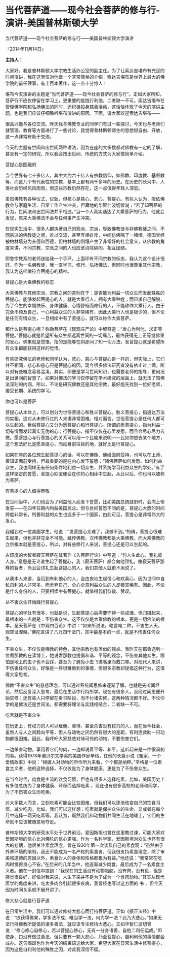 # 当代菩萨道——现今社会菩萨的修与行-演讲-美国普林斯顿大学

当代菩萨道——现今社会菩萨的修与行——美国普林斯顿大学演讲

『2014年11月14日』

**主持人：**

大家好，我是普林斯顿大学宗教生活办公室的副主任。为了让索达吉堪布有充足的时间演讲，我在这里仅对他做一个非常简单的介绍：索达吉堪布是世界上最大的佛学院的前任理事，有上百本著作，这一点十分惊人！

堪布今天演讲的主题是“当代菩萨道——现今社会菩萨的修与行”。正如大家所知，菩萨行不应仅停留在学习上，更重要的是践行利他，二者缺一不可。索达吉堪布在管理佛学院和弘扬佛法的同时，还积极投身慈善活动，这恰恰体现了今天的演讲主题，也是我们应该仔细聆听堪布演讲的原因。下面，请大家欢迎索达吉堪布——

很高兴能与各位交流。昨天我与佛教专业的同学们有过一些探讨，今天也与老师们就管理、教育等方面进行了一些讨论，我觉得普林斯顿师生的思想很自由、开放，这一点非常有助于交流。

今天的主题有世间和出世间两种讲法，因为在座的大多数都对佛教有一定的了解，甚至有一定的研究，所以我会按出世间、传统的方式为大家做简单介绍。

菩提心是圆融的

当今世界有七十多亿人，其中大约六十亿人有宗教信仰，如佛教、印度教、基督教等，而这几个有代表性的宗教，基本上都有两千多年的历史。在历史的长河中，人类社会历经风风雨雨，但这些宗教仍然存在，这一点值得年轻人深思。

虽然佛教有各种仪式、仪轨，但核心是慈心、悲心、菩提心。有些人认为，皈依佛教会与家庭生活、日常工作产生冲突，但藏地的华智仁波切曾说：“若了知菩萨的行为，世间法和出世间法并不相违。”当一个人真实通达了大乘菩萨的行为，他就会发现，原来大乘佛法不会与任何事产生冲突。

在现实生活中，很多人都执著自己的观点、宗派，导致佛教徒与非佛教徒之间、不同宗派的佛教徒之间，难以交流，甚至互相排斥，中间仿佛隔了一堵墙。德国曾经被柏林墙分为东德和西德，但柏林墙的倒塌产生了非常好的社会意义，从佛教的角度来讲，不同宗教、宗派之间的人也应该消除隔阂、相互团结。

耶鲁宗教系的老师送给我一个手环，上面印有不同宗教的标志，我认为这个设计很好。作为一名佛教徒，我一直学习、修行、弘扬佛法，但同时也很尊重其他宗教，我认为这样做符合菩提心的精神。

菩提心是大乘佛教的标志

大乘佛教与其他宗派、宗教之间的差别在于：是否能为利益一切众生而发起殊胜的菩提心。能够发起菩提心的人，就是大乘行人，拥有大乘种姓；而只求自己解脱，为了今生的幸福快乐、身体健康、心情舒畅而修行的人，不能称作大乘行人。由于完全不顾及自己，一心利益众生的人非常稀有，因此大乘行人也是极少的，但不论是任何有情众生，一旦相续中有了菩提心，就可以称作大乘菩萨。

那什么是菩提心呢？弥勒菩萨在《现观庄严论》中解释道：“发心为利他，求正等菩提。”菩提心就是希望所有众生都远离世间的一切痛苦，最终获得无上正等觉佛果的发心。佛果就是觉悟，指的是能够在刹那间了知一切万法，发菩提心就是希望所有众生都能获得这样的觉悟。

有些研究佛法的老师和同学认为，悲心、慈心与菩提心是一样的，但实际上，它们并不相同，悲心和慈心只是菩提心的因。现今很多佛法研究者没有依止过上师，所以对有些概念容易混淆。其实，即便是学习世间知识，也需要老师的指导，更何况是出世间的智慧了。如果对佛法的学习仅停留在学术研究的层面上，就无法了知佛法深刻的内涵，所以，不论是研究佛教还是其他宗教，最好能先找到一位好老师，接受长期、系统的学习。

你也可以是菩萨

菩提心从本体上，可以划分为世俗菩提心和胜义菩提心。胜义菩提心，指通达万法的实相，这对从未修行过的人来讲非常困难。相对而言，世俗菩提心是任何人都可以生起的。世俗菩提心又分为愿菩提心和行菩提心。所谓的愿菩提心，指为利益一切有情而发起真实无伪的心；行菩提心，指不仅仅在心里发愿，而且会尽心尽力去做。愿菩提心与行菩提心的关系可以用一个比喻来说明——比如你想去某个地方，这个想法好比是愿菩提心，而动身前往目的地，就好比是行菩提心。

如果在座的各位想生起菩提心的话，可以在佛像、佛经面前受持，也可以在上师、善知识面前受持，但最重要的是在内心发下誓愿：“诸佛菩萨如何发愿、如何利益众生，我也同样无有任何条件地利益一切众生，并系统学习利益众生的学处。”有了这样坚定的誓愿，菩提心妙宝便会在你的心相续中生起，从此以后，你也可以被称为菩萨。

有菩提心的人值得恭敬

在世间当中，人们也会为了利益他人而发下誓愿，比如美国总统就职时，会向上帝发誓——在四年任期内利益美国民众。但与世间誓愿不同的是，菩提心大愿的时间跨度非常长，所要利益的众生也远多于一个国家，由此可见，菩提心是非常伟大的发心。

我碰到过一位美国学生，他说：“发菩提心太难了，我做不到。”的确，菩提心很难生起来，但也并非完全不可能。藏传佛教、汉传佛教都是大乘佛教，而大乘佛教的立宗根本就是菩提心，所以，对有些修行人来说，菩提心还是可以生起的。

古印度的大智者寂天菩萨在其著作《入菩萨行论》中写道：“何人生此心，我礼彼人身。”意思是无论谁生起了菩提心，我（寂天菩萨）都会向他顶礼。像寂天菩萨那样的智者，尚且会顶礼生起菩提心的人，我们其他人就更不用说了。

从我本人来讲，当见到有利他心的人，会由衷地生起信心和欢喜心，因为世间中自私自利的人非常多，而舍弃自己、全心全意利益众生的人却极其稀有。因此，不论是什么身份的人，只要相续中有菩提心，就值得我们恭敬、赞叹。

从不害众生开始践行菩提心

菩提心的学处有很多，也就是说，生起菩提心后需要守持一些戒律。但归摄起来，最根本的一点就是：不伤害众生。这不仅仅是大乘佛教的根本，更是一切佛法的根本。圣天菩萨在《中观四百论》中讲：“如来所说法，略言唯二种，不害生人天，观空证涅槃。”佛陀宣讲了八万四千法门，其中最基本的一点，就是不伤害任何众生。

不害众生，不仅仅是佛教的特色，其他宗教也有类似的观点。我昨天在耶鲁遇到一位耆那教的在读博士，她说耆那教也提倡和谐、平等的观念，不伤害其他众生，哪怕是地上的虫子也不会踩，甚至为了避免小虫飞进嘴里而戴口罩。对现代人来讲，不伤害任何众生，好像是一件很难做到的事情，但很多宗教却提倡这种行为，这值得大家思考。

佛教“不害众生”的慈悲理念，可以通过系统闻思修来逐渐了解，也就是先听闻经论，然后反复深入思考，最后在生活中行持所学。现在有很多人，没经过闻思便开始实修；还有些人只停留在看书阶段，而不付诸实修，这两种情况都不好。不论你学的是佛法还是世间法，都需要将理论与实践相结合，二者缺一不可。

吃素就是不害众生

在历史上，有权力的人可以雇佣、虐待、甚至杀害没有权力的人，而在当今社会，虽然人与人之间趋向平等，但人与动物之间仍然有很大的差距，有时连救助一只动物都很困难。因此，我呼吁大家慈悲对待可怜的动物，不要伤害它们。

一边杀害动物，享用着它们的肉，一边却说着平等、和平，这听起来是一件很讽刺的事。获得1978年诺贝尔文学奖的美国作家辛格，在他的长篇小说《冤家，一个爱情故事》中说：“根据人对动物的所作所为来看，个个都是纳粹。”辛格是一位素食主义者，他的这种选择，不仅仅是为了身体健康，更是为了不伤害众生。

在当今时代，肉食是主流的饮食习惯，但也有很多人选择吃素。比如，美国历史上有多位总统为了身体健康、环保而选择吃素 ，现在也有很多高校的老师和同学，为了不伤害众生而吃素。

对大多数人而言，立刻吃素可能会比较困难，但我们可以逐渐改变自己的饮食习惯，减少吃肉。比如，我们可以这样想：吃素就是保护众生的生命，又或者在每个月中选择一两天吃素等。我认为，既然我们和动物们共同生活在地球上，它们的生命就不应该被随意地夺走。

普林斯顿大学的研究水平处于世界前沿，爱因斯坦也曾在这里教过课，可能大家对爱因斯坦的信心比对佛陀的信心更强。作为一名科学家，爱因斯坦对众生也怀有很大的悲悯，他很关注素食理念，曾在1930年第一次谈及自己的素食观：“虽然由于外界环境的限制，我还不能成为一名严格的素食者，但我很支持素食理念，除了审美和道德的原因以外，素食对人的身体和性格都极为有益。”他还说：“我常常在吃肉时觉得良心不安。”在后来的几年当中，他逐渐减少肉食，最后成为了一名素食主义者。他在一封信中提到：“我现在的生活没有动物脂肪，没有肉，没有鱼，但是感觉很良好，好像对我来说，人生下来并不是为了成为一个食肉动物。”其实从现代医学的角度来讲，吃太多肉会引起很多疾病，我曾经也写过这方面的 书 ，但今天因为时间关系就不展开讲了。

修大悲心就是行菩萨道

在日常生活中，我们可以通过修持大悲心而行持菩萨道。正如《摄正法经》中说：“欲获得佛果，学多法不成，唯当学一法，何为学一法？此乃大悲心。”如果无法行持佛教所提倡的诸多善法，就应该专注修持大悲心。又如华智仁波切曾说：“修心修心自修心，若以菩提心修心，无有一分身语善，自他二利任运成。”即使身、口没有做过善法，但只要有一颗大悲心，乃至菩提心，自利利他的事情都会成办。这句偈颂也作为今天的结束语送给大家，希望大家在日常生活中修菩提心，因为这是自利利他的殊胜之因，对此我深信不疑。

